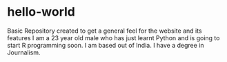 # hello-world
Basic Repository created to get a general feel for the website and its features
I am a 23 year old male who has just learnt Python and is going to start R programming soon.
I am based out of India.
I have a degree in Journalism.
